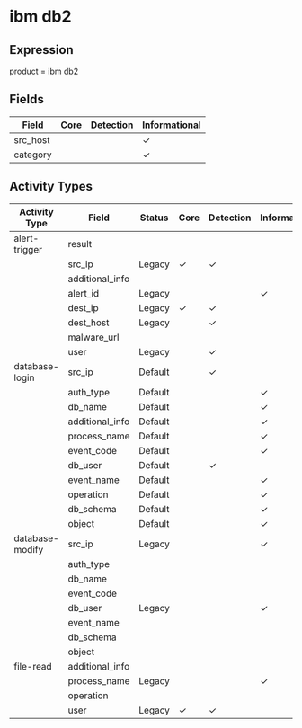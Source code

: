 ibm db2
=======

Expression
----------

product = ibm db2

Fields
------

| Field    | Core | Detection | Informational |
| -------- | ---- | --------- | ------------- |
| src_host |      |           | &#10003;      |
| category |      |           | &#10003;      |

Activity Types
--------------

| Activity Type   | Field           | Status  | Core     | Detection | Informational |
| --------------- | --------------- | ------- | -------- | --------- | ------------- |
| alert-trigger   | result          |         |          |           |               |
|                 | src_ip          | Legacy  | &#10003; | &#10003;  |               |
|                 | additional_info |         |          |           |               |
|                 | alert_id        | Legacy  |          |           | &#10003;      |
|                 | dest_ip         | Legacy  | &#10003; | &#10003;  |               |
|                 | dest_host       | Legacy  |          | &#10003;  |               |
|                 | malware_url     |         |          |           |               |
|                 | user            | Legacy  |          | &#10003;  |               |
| database-login  | src_ip          | Default |          | &#10003;  |               |
|                 | auth_type       | Default |          |           | &#10003;      |
|                 | db_name         | Default |          |           | &#10003;      |
|                 | additional_info | Default |          |           | &#10003;      |
|                 | process_name    | Default |          |           | &#10003;      |
|                 | event_code      | Default |          |           | &#10003;      |
|                 | db_user         | Default |          | &#10003;  |               |
|                 | event_name      | Default |          |           | &#10003;      |
|                 | operation       | Default |          |           | &#10003;      |
|                 | db_schema       | Default |          |           | &#10003;      |
|                 | object          | Default |          |           | &#10003;      |
| database-modify | src_ip          | Legacy  |          |           | &#10003;      |
|                 | auth_type       |         |          |           |               |
|                 | db_name         |         |          |           |               |
|                 | event_code      |         |          |           |               |
|                 | db_user         | Legacy  |          |           | &#10003;      |
|                 | event_name      |         |          |           |               |
|                 | db_schema       |         |          |           |               |
|                 | object          |         |          |           |               |
| file-read       | additional_info |         |          |           |               |
|                 | process_name    | Legacy  |          |           | &#10003;      |
|                 | operation       |         |          |           |               |
|                 | user            | Legacy  | &#10003; | &#10003;  |               |

